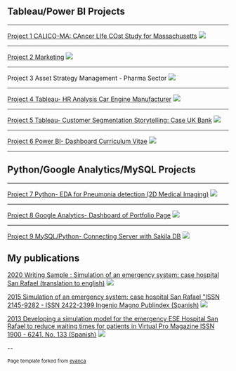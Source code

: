 ## Tableau/Power BI Projects

---


[Project 1 CALICO-MA: CAncer LIfe COst Study for Massachusetts](https://public.tableau.com/app/profile/monica.espitia/viz/CALICO_Massachusetts/Dashboard1)
<img src="images/ACD8A297-C728-4E5E-9FC8-4613AF06ACCD_1_105_c.jpeg?raw=true"/>

---


[Project 2 Marketing](https://public.tableau.com/app/profile/monica.espitia/viz/CALICO_Massachusetts/Dashboard1)
<img src="images/001_Project1_HR_Analysis_Car_Engine_Manufacturer.PNG?raw=true"/>

---


Project 3 Asset Strategy Management - Pharma Sector
<img src="images/A6CF292A-8803-4B6F-920A-FB41B413DF22.jpeg?raw=true"/>

---


[Project 4 Tableau- HR Analysis Car Engine Manufacturer](https://public.tableau.com/app/profile/monica.espitia/viz/HRAnalysisCarManufacturer/Sources)
<img src="images/001_Project1_HR_Analysis_Car_Engine_Manufacturer.PNG?raw=true"/>

---


[Project 5 Tableau- Customer Segmentation Storytelling: Case UK Bank](https://public.tableau.com/app/profile/monica.espitia/viz/CustomerSegmentationcaseUKBank/Story1)
<img src="images/UK Bank.PNG?raw=true"/>


---

[Project 6 Power BI- Dashboard Curriculum Vitae](/pdf/cvPB.pdf)
<img src="images/cv-PowerBI.PNG?raw=true"/>

---


## Python/Google Analytics/MySQL Projects


---

[Project 7 Python- EDA for Pneumonia detection (2D Medical Imaging)](https://github.com/moanesga/moanesga.github.io/blob/master/EDA_for_pneumonia_identification.md)
<img src="images/EDA for Pneumonia.PNG?raw=true"/>

---

[Project 8 Google Analytics- Dashboard of Portfolio Page](https://github.com/moanesga/moanesga.github.io/blob/master/Google_Analytics_Dashboard_Portfolio.md)
<img src="images/Google_Analytics_Portafolio_page.PNG?raw=true"/>


---

[Project 9 MySQL/Python- Connecting Server with Sakila DB](https://github.com/moanesga/moanesga.github.io/blob/master/Connecting%20MySQL%20Server%20with%20Python%20%20(Sakila%20DB).md)
<img src="images/003_Project3_photo.PNG?raw=true"/>





## My publications


[2020 Writing Sample : Simulation of an emergency system: case hospital San Rafael (translation to english)](/pdf/006_Monica_Espitia_Writing_sample_translation_to_english.pdf)
<img src="images/Writing_sample.PNG?raw=true"/>


[2015 Simulation of an emergency system: case hospital San Rafael "ISSN 2145-9282 - ISSN 2422-2399 Ingenio Magno Publindex (Spanish)](http://revistas.ustatunja.edu.co/index.php/ingeniomagno/article/view/1028)
<img src="images/Simulacion.PNG?raw=true"/>


[2013 Developing a simulation model for the emergency ESE Hospital San Rafael to reduce waiting times for patients in Virtual Pro Magazine ISSN 1900 - 6241. No. 133 (Spanish)](https://www.virtualpro.co/biblioteca/formulacion-de-un-modelo-de-simulacion-del-sistema-de-emergencias-de-la-e-s-e-hospital-san-rafael-para-reducir-tiempos-de-espera-de-pacientes)
<img src="images/Simulacion_01.PNG?raw=true"/>



--
<p style="font-size:11px">Page template forked from <a href="https://github.com/evanca/quick-portfolio">evanca</a></p>
<!-- Remove above link if you don't want to attibute -->
